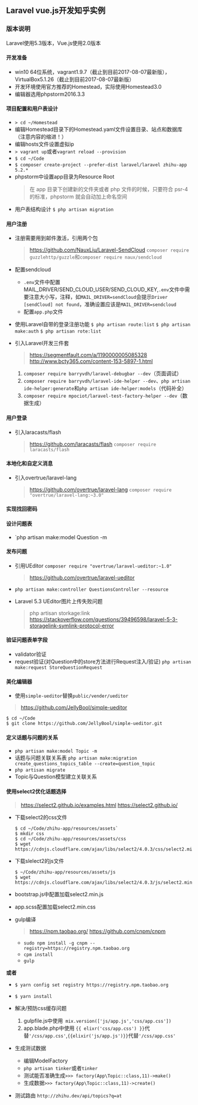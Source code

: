 ## Laravel vue.js开发知乎实例

### 版本说明

Laravel使用5.3版本，Vue.js使用2.0版本

#### 开发准备

- win10 64位系统，vagrant1.9.7（截止到目前2017-08-07最新版），VirtualBox5.1.26（截止到目前2017-08-07最新版）
- 开发环境使用官方推荐的Homestead，实际使用Homestead3.0
- 编辑器选用phpstorm2016.3.3

#### 项目配置和用户表设计

- `> cd ~/Homestead `
- 编辑Homestead目录下的Homestead.yaml文件设置目录、站点和数据库（注意内容的缩进！）
- 编辑hosts文件设置虚拟ip
- `> vagrant up`或者`vagrant reload --provision`
- `$ cd ~/Code`
- `$ composer create-project --prefer-dist laravel/laravel zhihu-app 5.2.*`
- phpstorm中设置app目录为Resource Root
    > 在 app 目录下创建新的文件夹或者 php 文件的时候，只要符合 psr-4 的标准，phpstorm 就会自动加上命名空间
- 用户表结构设计
   `$ php artisan migration`

#### 用户注册

- 注册需要用到邮件激活，引用两个包
    > https://github.com/NauxLiu/Laravel-SendCloud
    `composer require guzzlehttp/guzzle`和`composer require naux/sendcloud`

- 配置sendcloud
    - `.env`文件中配置MAIL_DRIVER/SEND_CLOUD_USER/SEND_CLOUD_KEY,`.env`文件中需要注意大小写，注释，如`MAIL_DRIVER=sendCloud`会提示`Driver [sendCloud] not found`，准确设置应该是`MAIL_DRIVER=sendcloud`
    -  配置`app.php`文件
- 使用Laravel自带的登录注册功能
    `$ php artisan route:list`
    `$ php artisan make:auth`
    `$ php artisan rote:list`

- 引入Laravel开发三件套 
    > https://segmentfault.com/a/1190000005085328
    > http://www.bcty365.com/content-153-5897-1.html
    1. `composer require barryvdh/laravel-debugbar --dev`（页面调试）
    2. `composer require barryvdh/laravel-ide-helper --dev`、`php artisan ide-helper:generate`和`php artisan ide-helper:models`（代码补全）
    3. `composer require mpociot/laravel-test-factory-helper --dev`（数据生成）
    
#### 用户登录

- 引入laracasts/flash
    > https://github.com/laracasts/flash
    `composer require laracasts/flash`

#### 本地化和自定义消息

- 引入overtrue/laravel-lang
    > https://github.com/overtrue/laravel-lang
    `composer require "overtrue/laravel-lang:~3.0"`
    
#### 实现找回密码

#### 设计问题表

- `php artisan make:model Question -m

#### 发布问题

- 引用UEditor
    `composer require "overtrue/laravel-ueditor:~1.0"`
    > https://github.com/overtrue/laravel-ueditor

- `php artisan make:controller QuestionsController --resource`
- Laravel 5.3 UEditor图片上传失败问题
    > php artisan storkage:link
    > https://stackoverflow.com/questions/39496598/laravel-5-3-storagelink-symlink-protocol-error
    
#### 验证问题表单字段

- validator验证
- request验证(对Question中的store方法进行Request注入/验证)
    `php artisan make:request StoreQuestionRequest`
    
#### 美化编辑器

- 使用`simple-ueditor`替换`public/vender/ueditor`
> https://github.com/JellyBool/simple-ueditor

```
$ cd ~/Code
$ git clone https://github.com/JellyBool/simple-ueditor.git
```

#### 定义话题与问题的关系

- `php artisan make:model Topic -m`
- 话题与问题关联关系表
`php artisan make:migration create_questions_topics_table --create=question_topic`
- `php artisan migrate`
- Topic与Question模型建立关联关系

#### 使用select2优化话题选择

> https://select2.github.io/examples.html
> https://select2.github.io/

- 下载select2的css文件
    ```
    $ cd ~/Code/zhihu-app/resources/assets`
    $ mkdir css
    $ cd ~/Code/zhihu-app/resources/assets/css
    $ wget https://cdnjs.cloudflare.com/ajax/libs/select2/4.0.3/css/select2.min.css
    ```
    
-  下载slelect2的js文件
    ```
    $ ~/Code/zhihu-app/resources/assets/js
    $ wget https://cdnjs.cloudflare.com/ajax/libs/select2/4.0.3/js/select2.min.js
    ```

-  bootstrap.js中配置加载select2.min.js
-  app.scss配置加载select2.min.css
-  gulp编译
    > https://npm.taobao.org/
    > https://github.com/cnpm/cnpm
    - `sudo npm install -g cnpm --registry=https://registry.npm.taobao.org`
    - `cpm install`
    - `gulp`
    
**或者**
- `$ yarn config set registry https://registry.npm.taobao.org`
- `$ yarn install`

- 解决/预防css缓存问题
    1. gulpfile.js中使用` mix.version(['js/app.js','css/app.css'])`
    2. app.blade.php中使用 `{{ elixr('css/app.css') }}`代替`'/css/app.css'`,`{{elixir('js/app.js')}}`代替`'/css/app.css'`

- 生成测试数据
    - 编辑ModelFactory
    - `php artisan tinker`或者`tinker`
    - 测试能否准确生成`>>> factory(App\Topic::class,11)->make()`
    - 生成数据`>>> factory(App\Topic::class,11)->create()`
- 测试路由
`http://zhihu.dev/api/topics?q=at`